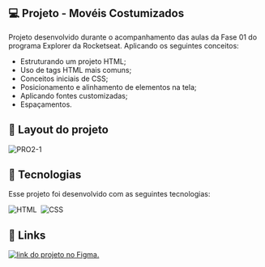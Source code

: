 

## 💻 Projeto - Movéis Costumizados

Projeto desenvolvido durante o acompanhamento das aulas da Fase 01 do programa Explorer da Rocketseat. Aplicando os seguintes conceitos:

- Estruturando um projeto HTML;
- Uso de tags HTML mais comuns;
- Conceitos iniciais de CSS;
- Posicionamento e alinhamento de elementos na tela;
- Aplicando fontes customizadas;
- Espaçamentos.


## 🔖 Layout do projeto



![PRO2-1](https://i.imgur.com/4Hw290U.png)


## 🚀 Tecnologias

Esse projeto foi desenvolvido com as seguintes tecnologias:

![HTML](https://img.shields.io/badge/-HTML-05122A?style=flat&logo=HTML5)&nbsp;
![CSS](https://img.shields.io/badge/-CSS-05122A?style=flat&logo=CSS3&logoColor=1572B6)&nbsp;



## 🔗 Links
[![link do projeto no Figma.](https://img.shields.io/badge/Figma-F24E1E?style=for-the-badge&logo=figma&logoColor=white)](https://www.figma.com/file/fAvYZz4dPV5MfhL77XkqkD/Explorer---Projeto-01?node-id=1%3A2&t=LTICN88BSZ1LOvcc-0)

